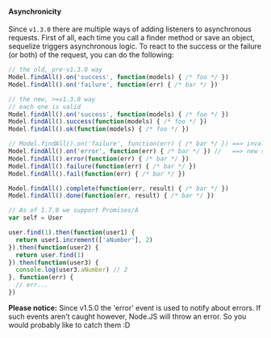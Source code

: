 #### Asynchronicity

Since `v1.3.0` there are multiple ways of adding listeners to asynchronous requests. First of all, each time you call a finder method or save an object, sequelize triggers asynchronous logic. To react to the success or the failure (or both) of the request, you can do the following:

```js
// the old, pre-v1.3.0 way
Model.findAll().on('success', function(models) { /* foo */ })
Model.findAll().on('failure', function(err) { /* bar */ })

// the new, >=v1.3.0 way
// each one is valid
Model.findAll().on('success', function(models) { /* foo */ })
Model.findAll().success(function(models) { /* foo */ })
Model.findAll().ok(function(models) { /* foo */ })

// Model.findAll().on('failure', function(err) { /* bar */ }) ==> invalid since v1.5.0
Model.findAll().on('error', function(err) { /* bar */ }) //   ==> new since v1.5.0
Model.findAll().error(function(err) { /* bar */ })
Model.findAll().failure(function(err) { /* bar */ })
Model.findAll().fail(function(err) { /* bar */ })

Model.findAll().complete(function(err, result) { /* bar */ })
Model.findAll().done(function(err, result) { /* bar */ })

// As of 1.7.0 we support Promises/A
var self = User

user.find(1).then(function(user1) {
  return user1.increment(['aNumber'], 2)
}).then(function(user2) {
  return user.find(1)
}).then(function(user3) {
  console.log(user3.aNumber) // 2
}, function(err) {
  // err...
})
```

**Please notice:** Since v1.5.0 the 'error' event is used to notify about errors. If such events aren't caught however, Node.JS will throw an error. So you would probably like to catch them :D
